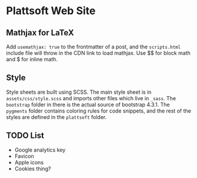 # Plattsoft Web Site

## Mathjax for LaTeX

Add `usemathjax: true` to the frontmatter of a post, and the `scripts.html`
include file will throw in the CDN link to load mathjax. Use $$ for block math
and $ for inline math.

## Style

Style sheets are built using SCSS. The main style sheet is in
`assets/css/style.scss` and imports other files which live in `_sass`. The
`bootstrap` folder in there is the actual source of bootstrap 4.3.1. The
`pygments` folder contains coloring rules for code snippets, and the rest of the
styles are defined in the `plattsoft` folder.

## TODO List

- Google analytics key
- Favicon
- Apple icons
- Cookies thing?
